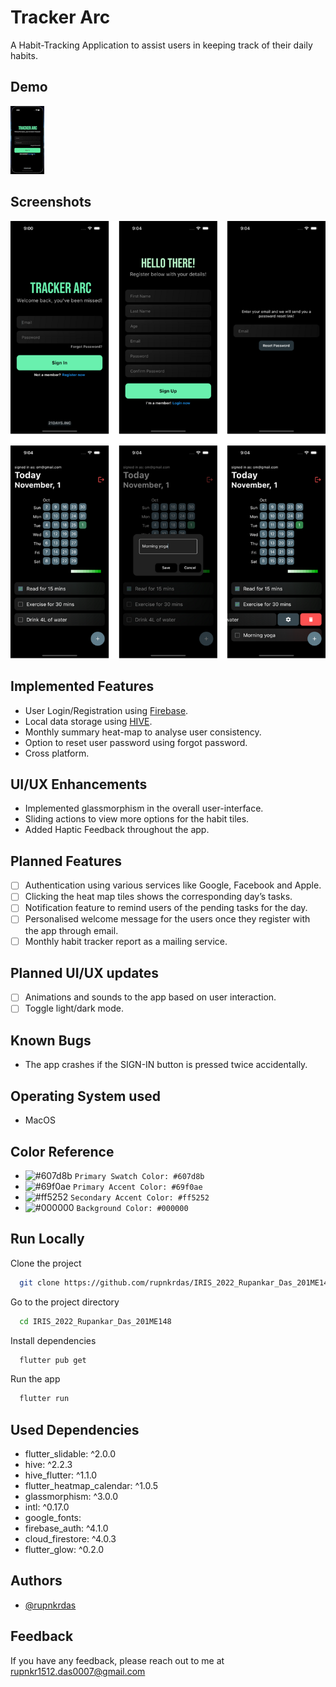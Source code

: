 # Tracker Arc

A Habit-Tracking Application to assist users in keeping track of their daily habits.

## Demo

![Tracker Arc Demo](demo/demo.gif)

## Screenshots

![Screenshots](images/ss.jpg)

## Implemented Features

- User Login/Registration using [Firebase](https://firebase.google.com/).
- Local data storage using [HIVE](https://docs.hivedb.dev/#/).
- Monthly summary heat-map to analyse user consistency.
- Option to reset user password using forgot password.
- Cross platform.

## UI/UX Enhancements

- Implemented glassmorphism in the overall user-interface.
- Sliding actions to view more options for the habit tiles.
- Added Haptic Feedback throughout the app.

## Planned Features

- [ ] Authentication using various services like Google, Facebook and Apple.
- [ ] Clicking the heat map tiles shows the corresponding day’s tasks.
- [ ] Notification feature to remind users of the pending tasks for the day.
- [ ] Personalised welcome message for the users once they register with the app through email.
- [ ] Monthly habit tracker report as a mailing service.

## Planned UI/UX updates

- [ ] Animations and sounds to the app based on user interaction.
- [ ] Toggle light/dark mode.

## Known Bugs

- The app crashes if the SIGN-IN button is pressed twice accidentally.

## Operating System used

- MacOS

## Color Reference

- ![#607d8b](https://placehold.co/15x15/607d8b/607d8b.png) `Primary Swatch Color: #607d8b`
- ![#69f0ae](https://placehold.co/15x15/69f0ae/69f0ae.png) `Primary Accent Color: #69f0ae`
- ![#ff5252](https://placehold.co/15x15/ff5252/ff5252.png) `Secondary Accent Color: #ff5252`
- ![#000000](https://placehold.co/15x15/000000/000000.png) `Background Color: #000000`

## Run Locally

Clone the project

```bash
  git clone https://github.com/rupnkrdas/IRIS_2022_Rupankar_Das_201ME148.git
```

Go to the project directory

```bash
  cd IRIS_2022_Rupankar_Das_201ME148
```

Install dependencies

```bash
  flutter pub get
```

Run the app

```bash
  flutter run
```

## Used Dependencies

- flutter_slidable: ^2.0.0
- hive: ^2.2.3
- hive_flutter: ^1.1.0
- flutter_heatmap_calendar: ^1.0.5
- glassmorphism: ^3.0.0
- intl: ^0.17.0
- google_fonts:
- firebase_auth: ^4.1.0
- cloud_firestore: ^4.0.3
- flutter_glow: ^0.2.0

## Authors

- [@rupnkrdas](https://www.github.com/rupnkrdas)

## Feedback

If you have any feedback, please reach out to me at rupnkr1512.das0007@gmail.com
